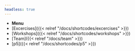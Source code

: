 ```yaml
---
headless: true
---
```


- **Menu**
- [Excercises]({{< relref "/docs/shortcodes/excercises" >}})
- [Workshops]({{< relref "/docs/shortcodes/workshops" >}})
- [Team]({{< relref "/docs/team" >}})
- [p5]({{< relref "/docs/shortcodes/p5" >}})
<br />
